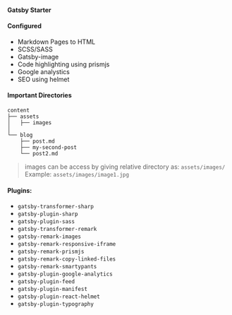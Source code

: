 #### Gatsby Starter

#### Configured
+ Markdown Pages to HTML
+ SCSS/SASS
+ Gatsby-image
+ Code highlighting using prismjs
+ Google analystics
+ SEO using helmet


#### Important Directories
```
content
├── assets     
│   ├── images
│   
└── blog
    ├── post.md
    ├── my-second-post
    └── post2.md

```

>images can be access by giving relative directory as:  `assets/images/` Example: `assets/images/image1.jpg`


#### Plugins:
+ `gatsby-transformer-sharp`
+ `gatsby-plugin-sharp`
+ `gatsby-plugin-sass`
+ `gatsby-transformer-remark`
+ `gatsby-remark-images`
+ `gatsby-remark-responsive-iframe`
+ `gatsby-remark-prismjs`
+ `gatsby-remark-copy-linked-files`
+ `gatsby-remark-smartypants`
+ `gatsby-plugin-google-analytics`
+ `gatsby-plugin-feed`
+ `gatsby-plugin-manifest`
+ `gatsby-plugin-react-helmet`
+ `gatsby-plugin-typography`